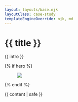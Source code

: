 ```yaml
---
layout: layouts/base.njk
layoutClass: case-study
templateEngineOverride: njk, md
---
```


<h1>{{ title }}</h1>

{{ intro }}

{% if hero %}
<figure>
  <img src="/_assets/img/{{ hero }}" />
</figure>
{% endif %}

{{ content | safe }}





